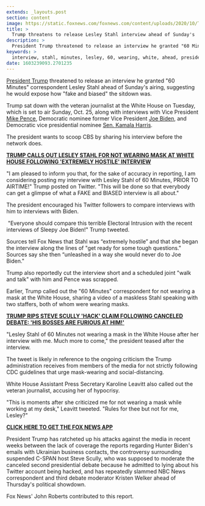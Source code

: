 ```yaml
--- 
extends: _layouts.post 
section: content 
image: https://static.foxnews.com/foxnews.com/content/uploads/2020/10/Trump-Stahl.jpg 
title: > 
  Trump threatens to release Lesley Stahl interview ahead of Sunday's '60 Minutes' 
description: > 
  President Trump threatened to release an interview he granted "60 Minutes" correspondent Lesley Stahl ahead of Sunday's airing, suggesting he would expose how "fake and biased" the sitdown was.TRUMP CALLS OUT LESLEY STAHL FOR NOT WEARING MASK AT WHITE HOUSE FOLLOWING 'EXTREMELY HOSTILE' INTERVIEW"I am pleased to inform you that, for the sake of accuracy in reporting, I am considering posting my interview with Lesley Stahl of 60 Minutes, PRIOR TO AIRTIME!"Trump also reportedly cut the interview short and a scheduled joint "walk and talk" with him and Pence was scrapped."Lesley Stahl of 60 Minutes not wearing a mask in the White House after her interview with me.White House Assistant Press Secretary Karoline Leavitt also called out the veteran journalist, accusing her of hypocrisy. 
keywords: > 
  interview, stahl, minutes, lesley, 60, wearing, white, ahead, president, mask, release, sundays, interviews, threatens, house, trump 
date: 1603239093.2701235 
--- 
```

<div><p class="speakable"><a href="https://www.foxnews.com/category/person/donald-trump">President Trump</a> threatened to release an interview he granted "60 Minutes" correspondent Lesley Stahl ahead of Sunday's airing, suggesting he would expose how "fake and biased" the sitdown was.&#160;</p><p class="ad gam"></p><p class="ad gam"></p><p class="ad gam"></p><p class="speakable">Trump sat down with the veteran journalist at the White House on Tuesday, which is set to air Sunday, Oct. 25,&#160;along with interviews with&#160;Vice President <a href="https://www.foxnews.com/category/person/mike-pence">Mike Pence</a>, Democratic nominee former Vice President&#160;<a href="https://www.foxnews.com/category/person/joe-biden">Joe Biden</a>, and Democratic vice presidential nominee <a href="https://www.foxnews.com/category/person/kamala-harris">Sen. Kamala Harris</a>.</p><p>The president wants to scoop CBS by&#160;sharing his&#160;interview before the network does.&#160;</p><p><a href="https://www.foxnews.com/media/trump-lesley-stahl-60-minutes-white-house-interview"><strong>TRUMP CALLS OUT LESLEY STAHL FOR NOT WEARING MASK AT WHITE HOUSE FOLLOWING 'EXTREMELY HOSTILE' INTERVIEW</strong></a></p><p class="ad gam"></p><p>"I am pleased to inform you that, for the sake of accuracy in reporting, I am considering posting my interview with Lesley Stahl of 60 Minutes, PRIOR TO AIRTIME!" Trump posted&#160;on Twitter.&#160;"This will be done so that everybody can get a glimpse of what a FAKE and BIASED interview is all about."</p><p class="ad gam"></p><p>The president encouraged his Twitter followers to compare interviews with him to interviews with Biden.</p><p>&#160;"Everyone should compare this terrible Electoral Intrusion with the recent interviews of Sleepy Joe Biden!" Trump tweeted.</p><p class="ad gam"></p><p>Sources tell Fox News that Stahl was &#8220;extremely hostile&#8221; and&#160;that she began the interview along the lines of "get ready for some tough questions." Sources say she then &#8220;unleashed in a way she would never do to Joe Biden."&#160;</p><p class="ad gam"></p><p>Trump also reportedly cut the&#160;interview short and a&#160;scheduled joint "walk and talk" with him and&#160;Pence was scrapped.&#160;</p><p class="ad gam"></p><p>Earlier, Trump called out the "60 Minutes" correspondent for not wearing a mask at the White House,&#160;sharing a video of a maskless Stahl speaking with two staffers, both of whom were wearing masks.&#160;</p><p class="ad gam"></p><p><strong><a href="https://www.foxnews.com/media/steve-scully-hacked-msnbc-joy-reid">TRUMP RIPS STEVE SCULLY 'HACK' CLAIM FOLLOWING CANCELED DEBATE: 'HIS BOSSES ARE FURIOUS AT HIM!'</a></strong></p><p>"Lesley Stahl of 60 Minutes not wearing a mask in the White House after her interview with me. Much more to come," the president teased after the interview.&#160;</p><p>The tweet is likely in reference to the ongoing criticism the Trump administration receives&#160;from members of the media for not strictly&#160;following CDC guidelines that urge mask-wearing and social-distancing.</p><p class="ad gam"></p><p class="ad gam"></p><p>White House Assistant Press Secretary Karoline Leavitt also called out the veteran journalist, accusing her of hypocrisy.&#160;</p><p>"This is moments after she criticized me for not wearing a mask while working at my desk," Leavitt tweeted.&#160;"Rules for thee but not for me, Lesley?"</p><p class="ad gam"></p><p><strong><a href="https://www.foxnews.com/apps-products?pid=AppArticleLink" target="_blank">CLICK HERE TO GET THE FOX NEWS APP</a></strong></p><p class="ad gam"></p><p>President Trump has ratcheted up his attacks against the media in recent weeks between the lack of coverage the reports regarding Hunter Biden's emails with Ukrainian business contacts, the controversy surrounding suspended C-SPAN host Steve Scully, who was supposed to moderate the canceled second presidential debate because he admitted to lying about his Twitter account being hacked, and has repeatedly slammed NBC News correspondent and third debate moderator Kristen Welker ahead of Thursday's political showdown.</p><p class="ad gam"></p><p>Fox News' John Roberts contributed to this report.&#160;</p></div>